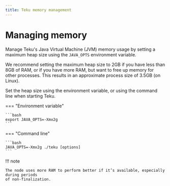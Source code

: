 ```yaml
---
title: Teku memory management
---
```


# Managing memory

Manage Teku's Java Virtual Machine (JVM) memory usage by setting a maximum heap size
using the `JAVA_OPTS` environment variable.

We recommend setting the maximum heap size to 2GB if you have less than 8GB of RAM, or if you have
more RAM, but want to free up memory for other processes. This results in an approximate process
size of 3.5GB (on Linux).

Set the heap size using the environment variable, or using the command line when starting Teku.

=== "Environment variable"

    ```bash
    export JAVA_OPTS=-Xmx2g
    ```

=== "Command line"

    ```bash
    JAVA_OPTS=-Xmx2g ./teku [options]
    ```

!!! note

    The node uses more RAM to perform better if it’s available, especially during periods
    of non-finalization.